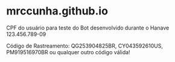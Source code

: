 # mrccunha.github.io

CPF do usuário para teste do Bot desenvolvido durante o Hanave
123.456.789-09

Código de Rastreamento: QG253904825BR, CY043592610US, PM919516970BR ou qualquer outro código válida!
